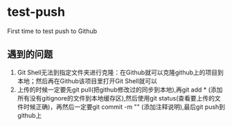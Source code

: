 # test-push
First time to test push to Github
## 遇到的问题
1. Git Shell无法到指定文件夹进行克隆：在Github就可以克隆github上的项目到本地；然后再在Github该项目里打开Git Shell就可以
2. 上传的时候一定要先git pull(把github修改过的同步到本地),再git add * (添加所有没有gitignore的文件到本地缓存区),然后使用git status(查看要上传的文件时候正确)，再然后一定要git commit -m "" (添加注释说明),最后git push到github上
